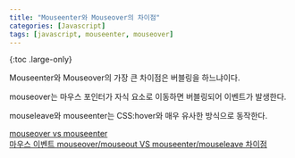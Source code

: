 ```yaml
---
title: "Mouseenter와 Mouseover의 차이점"
categories: [Javascript]
tags: [javascript, mouseenter, mouseover]
---
```


{:toc .large-only}

Mouseenter와 Mouseover의 가장 큰 차이점은 버블링을 하느냐이다.

mouseover는 마우스 포인터가 자식 요소로 이동하면 버블링되어 이벤트가 발생한다.

mouseleave와 mouseenter는 CSS:hover와 매우 유사한 방식으로 동작한다.
<br/>

[mouseover vs mouseenter](https://webclub.tistory.com/456)<br/>
[마우스 이벤트 mouseover/mouseout VS mouseenter/mouseleave 차이점](https://rgy0409.tistory.com/3028)